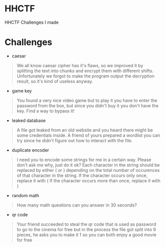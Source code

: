 # HHCTF
HHCTF Challenges I made

# Challenges
- caesar
> We all know caesar cipher has it's flaws, so we improved it by splitting the text into chunks and encrypt them with different shifts. 
> Unfortunately we forgot to make the program output the decryption result, so it's kind of useless anyway.

- game key
> You found a very nice video game but to play it you have to enter the password from the box, 
> but since you didn't buy it you don't have the key. Find a way to bypass it!

- leaked database
> A file got leaked from an old website and you heard there might be some credentials inside.
> A friend of yours prepared a wordlist you can try since he didn't figure out how to interact with the file.

- duplicate encoder
> I need you to encode some strings for me in a certain way.
> Please don't ask me why, just do it ok?
> Each character in the string should be replaced by either ( or ) depending on the total number of occurences of that character in the string.
> If the character occurs only once, replace it with (
> If the character occurs more than once, replace it with ) 

- random math
> How many math questions can you answer in 30 seconds?

- qr code
> Your friend succeeded to steal the qr code that is used as password to go to the cinema for free 
> but in the process the file got split into 9 pieces, he asks you to make it 1 so you can both enjoy a good movie for free
